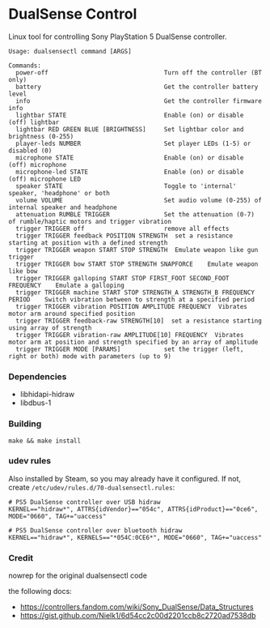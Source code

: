 # DualSense Control

Linux tool for controlling Sony PlayStation 5 DualSense controller.

    Usage: dualsensectl command [ARGS]

    Commands:
      power-off                                Turn off the controller (BT only)
      battery                                  Get the controller battery level
      info                                     Get the controller firmware info
      lightbar STATE                           Enable (on) or disable (off) lightbar
      lightbar RED GREEN BLUE [BRIGHTNESS]     Set lightbar color and brightness (0-255)
      player-leds NUMBER                       Set player LEDs (1-5) or disabled (0)
      microphone STATE                         Enable (on) or disable (off) microphone
      microphone-led STATE                     Enable (on) or disable (off) microphone LED
      speaker STATE                            Toggle to 'internal' speaker, 'headphone' or both
      volume VOLUME                            Set audio volume (0-255) of internal speaker and headphone
      attenuation RUMBLE TRIGGER               Set the attenuation (0-7) of rumble/haptic motors and trigger vibration
      trigger TRIGGER off                      remove all effects
      trigger TRIGGER feedback POSITION STRENGTH  set a resistance starting at position with a defined strength
      trigger TRIGGER weapon START STOP STRENGTH  Emulate weapon like gun trigger
      trigger TRIGGER bow START STOP STRENGTH SNAPFORCE    Emulate weapon like bow
      trigger TRIGGER galloping START STOP FIRST_FOOT SECOND_FOOT FREQUENCY    Emulate a galloping
      trigger TRIGGER machine START STOP STRENGTH_A STRENGTH_B FREQUENCY PERIOD    Switch vibration between to strength at a specified period
      trigger TRIGGER vibration POSITION AMPLITUDE FREQUENCY  Vibrates motor arm around specified position
      trigger TRIGGER feedback-raw STRENGTH[10]  set a resistance starting using array of strength
      trigger TRIGGER vibration-raw AMPLITUDE[10] FREQUENCY  Vibrates motor arm at position and strength specified by an array of amplitude
      trigger TRIGGER MODE [PARAMS]            set the trigger (left, right or both) mode with parameters (up to 9)


### Dependencies

* libhidapi-hidraw
* libdbus-1

### Building

    make && make install

### udev rules

Also installed by Steam, so you may already have it configured. If not, create `/etc/udev/rules.d/70-dualsensectl.rules`:

    # PS5 DualSense controller over USB hidraw
    KERNEL=="hidraw*", ATTRS{idVendor}=="054c", ATTRS{idProduct}=="0ce6", MODE="0660", TAG+="uaccess"

    # PS5 DualSense controller over bluetooth hidraw
    KERNEL=="hidraw*", KERNELS=="*054C:0CE6*", MODE="0660", TAG+="uaccess"

### Credit

nowrep for the original dualsensectl code

the following docs:
 - https://controllers.fandom.com/wiki/Sony_DualSense/Data_Structures
 - https://gist.github.com/Nielk1/6d54cc2c00d2201ccb8c2720ad7538db
